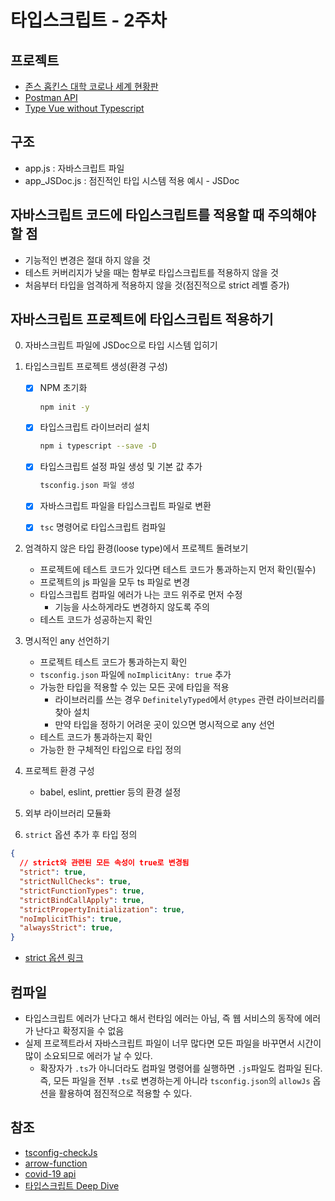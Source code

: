 # 타입스크립트 - 2주차

## 프로젝트

- [존스 홉킨스 대학 코로나 세계 현황판](https://www.arcgis.com/apps/opsdashboard/index.html#/bda7594740fd40299423467b48e9ecf6)
- [Postman API](https://documenter.getpostman.com/view/10808728/SzS8rjbc?version=latest#27454960-ea1c-4b91-a0b6-0468bb4e6712)
- [Type Vue without Typescript](https://blog.usejournal.com/type-vue-without-typescript-b2b49210f0b)

## 구조

- app.js : 자바스크립트 파일
- app_JSDoc.js : 점진적인 타입 시스템 적용 예시 - JSDoc

## 자바스크립트 코드에 타입스크립트를 적용할 때 주의해야 할 점

- 기능적인 변경은 절대 하지 않을 것
- 테스트 커버리지가 낮을 때는 함부로 타입스크립트를 적용하지 않을 것
- 처음부터 타입을 엄격하게 적용하지 않을 것(점진적으로 strict 레벨 증가)

## 자바스크립트 프로젝트에 타입스크립트 적용하기

0.  자바스크립트 파일에 JSDoc으로 타입 시스템 입히기
1.  타입스크립트 프로젝트 생성(환경 구성)

    - [x] NPM 초기화

      ```sh
      npm init -y
      ```

    - [x] 타입스크립트 라이브러리 설치

      ```sh
      npm i typescript --save -D
      ```

    - [x] 타입스크립트 설정 파일 생성 및 기본 값 추가

      ```sh
      tsconfig.json 파일 생성
      ```

    - [x] 자바스크립트 파일을 타입스크립트 파일로 변환
    - [x] `tsc` 명령어로 타입스크립트 컴파일

2.  엄격하지 않은 타입 환경(loose type)에서 프로젝트 돌려보기

    - 프로젝트에 테스트 코드가 있다면 테스트 코드가 통과하는지 먼저 확인(필수)
    - 프로젝트의 js 파일을 모두 ts 파일로 변경
    - 타입스크립트 컴파일 에러가 나는 코드 위주로 먼저 수정
      - 기능을 사소하게라도 변경하지 않도록 주의
    - 테스트 코드가 성공하는지 확인

3.  명시적인 any 선언하기

    - 프로젝트 테스트 코드가 통과하는지 확인
    - `tsconfig.json` 파일에 `noImplicitAny: true` 추가
    - 가능한 타입을 적용할 수 있는 모든 곳에 타입을 적용
      - 라이브러리를 쓰는 경우 `DefinitelyTyped`에서 `@types` 관련 라이브러리를 찾아 설치
      - 만약 타입을 정하기 어려운 곳이 있으면 명시적으로 any 선언
    - 테스트 코드가 통과하는지 확인
    - 가능한 한 구체적인 타입으로 타입 정의

4. 프로젝트 환경 구성
    - babel, eslint, prettier 등의 환경 설정

5. 외부 라이브러리 모듈화

6.  `strict` 옵션 추가 후 타입 정의

  ```json
  {
    // strict와 관련된 모든 속성이 true로 변경됨
    "strict": true,
    "strictNullChecks": true,
    "strictFunctionTypes": true,
    "strictBindCallApply": true,
    "strictPropertyInitialization": true,
    "noImplicitThis": true,
    "alwaysStrict": true,
  }
  ```

  - [strict 옵션 링크](https://www.typescriptlang.org/tsconfig#strict)

## 컴파일

- 타입스크립트 에러가 난다고 해서 런타임 에러는 아님, 즉 웹 서비스의 동작에 에러가 난다고 확정지을 수 없음
- 실제 프로젝트라서 자바스크립트 파일이 너무 많다면 모든 파일을 바꾸면서 시간이 많이 소요되므로 에러가 날 수 있다.
  - 확장자가 `.ts`가 아니더라도 컴파일 명령어를 실행하면 `.js`파일도 컴파일 된다. 즉, 모든 파일을 전부 `.ts`로 변경하는게 아니라 `tsconfig.json`의 `allowJs` 옵션을 활용하여 점진적으로 적용할 수 있다.

## 참조

- [tsconfig-checkJs](https://www.typescriptlang.org/tsconfig#checkJs)
- [arrow-function](https://joshua1988.github.io/vue-camp/es6/fat-arrow.html)
- [covid-19 api](https://documenter.getpostman.com/view/10808728/SzS8rjbc?version=latest#63fda84a-6b43-4506-9cc7-2172561d5c16)
- [타입스크립트 Deep Dive](https://basarat.gitbook.io/typescript/)
